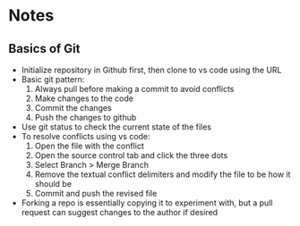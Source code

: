 # Notes

## Basics of Git
- Initialize repository in Github first, then clone to vs code using the URL
- Basic git pattern:
    1. Always pull before making a commit to avoid conflicts
    2. Make changes to the code
    3. Commit the changes
    4. Push the changes to github
- Use git status to check the current state of the files
- To resolve conflicts using vs code:
    1. Open the file with the conflict
    2. Open the source control tab and click the three dots
    3. Select Branch > Merge Branch
    4. Remove the textual conflict delimiters and modify the file to be how it should be
    5. Commit and push the revised file
- Forking a repo is essentially copying it to experiment with, but a pull request can suggest changes to the author if desired
